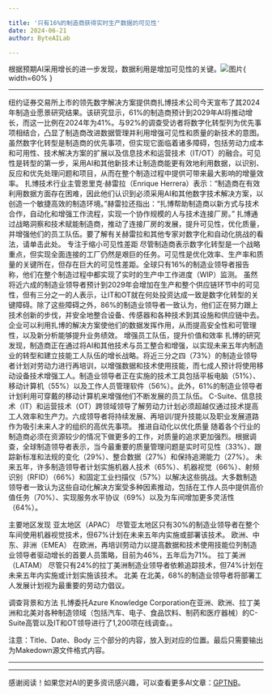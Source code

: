 ```yaml
---

title: '只有16%的制造商获得实时生产数据的可见性'
date: 2024-06-21
author: ByteAILab

---
```


根据预期AI采用增长的进一步发现，数据利用是增加可见性的关键。![图片](https://ai-techpark.com/wp-content/uploads/2024/06/Only-960x540.jpg){ width=60% }

---

纽约证券交易所上市的领先数字解决方案提供商扎博技术公司今天宣布了其2024年制造业愿景研究结果。该研究显示，61%的制造商预计到2029年AI将推动增长，而这一比例在2024年为41%。与92%的调查受访者将数字化转型列为优先事项相结合，凸显了制造商改进数据管理并利用增强可见性和质量的新技术的意图。
虽然数字化转型是制造商的优先事项，但实现它面临着诸多障碍，包括劳动力成本和可用性、技术解决方案的扩展以及信息技术和运营技术（IT/OT）的融合。可见性是转型的第一步，采用AI和其他新技术让制造商能更有效地利用数据，以识别、反应和优先处理问题和项目，从而在整个制造过程中提供可带来最大影响的增量效率。
扎博技术行业主管恩里克·赫雷拉（Enrique Herrera）表示：“制造商在有效利用数据方面存在困难，因此他们认识到必须采用AI和其他数字技术解决方案，以创造一个敏捷高效的制造环境。”赫雷拉还指出：“扎博帮助制造商以新方式与技术合作，自动化和增强工作流程，实现一个协作规模的人与技术连接厂房。”
扎博通过战略洞察和技术赋能制造商，推动了连接厂房的发展，提升可见性，优化质量，并增强他们的员工队伍。要了解有关赫雷拉和其他专家对数字化和自动化挑战的看法，请单击此处。
专注于缩小可见性差距
尽管制造商表示数字化转型是一个战略重点，但实现全面连接的工厂仍然是艰巨的任务。可见性是优化效率、生产率和质量的关键所在，但存在巨大的可见性差距。全球只有16%的制造业领导者报告称，他们在整个制造过程中都实现了实时的生产中工作进度（WIP）监测。
虽然将近六成的制造业领导者预计到2029年会增加在生产和整个供应链环节中的可见性，但有三分之一的人表示，让IT和OT就在何处投资达成一致是数字化转型的关键障碍。除了这些障碍之外，86%的制造业领导者一致认为，他们正在努力跟上技术创新的步伐，并安全地整合设备、传感器和各种技术到其设施和供应链中去。企业可以利用扎博的解决方案使他们的数据发挥作用，从而提高安全性和可管理性，以及新分析能够提升业务绩效。
增强员工队伍，提升价值和效率
扎博的研究发现，制造商正在通过将AI和其他技术与员工整合和增强，以实现未来五年内制造业的转型和建立技能工人队伍的增长战略。将近三分之四（73%）的制造业领导者计划对劳动力进行再培训，以增强数据和技术使用技能，而七成人预计将使用移动设备技术增强工人。制造业领导者正在实施的技术工具包括平板电脑（51%）、移动计算机（55%）以及工作人员管理软件（56%）。此外，61%的制造业领导者计划利用可穿戴的移动计算机来增强他们不断发展的员工队伍。
C-Suite、信息技术（IT）和运营技术（OT）跨领域领导了解劳动力计划必须超越仅通过技术提高工人效率和生产力。六成领导者将持续发展、再培训/提升技能以及职业发展道路作为吸引未来人才的组织的高优先事项。
推进自动化以优化质量
随着各个行业的制造商必须在资源较少的情况下做更多的工作，对质量的追求更加强烈。根据调查，全球制造领导者表示，当今最重要的质量管理问题是实时可见性（33%）、跟踪新标准和法规的变化（29%）、整合数据（27%）和保持追溯能力（27%）。
未来五年，许多制造领导者计划实施机器人技术（65%）、机器视觉（66%）、射频识别（RFID）（66%）和固定工业扫描仪（57%）以解决这些挑战。大多数制造领导者一致认为这些自动化解决方案受多种因素推动，包括在工作人员中提供高价值任务（70%）、实现服务水平协议（69%）以及为车间增加更多灵活性（64%）。

主要地区发现
亚太地区（APAC）
尽管亚太地区只有30%的制造业领导者在整个车间使用机器视觉技术，但67%计划在未来五年内实施或部署该技术。
欧洲、中东、非洲（EMEA）
在欧洲，再培训劳动力以提高数据和技术使用技能位列制造业领导者驱动增长的首要人员策略，目前为46%，五年后为71%。
拉丁美洲（LATAM）
尽管只有24%的拉丁美洲制造业领导者依赖追踪技术，但74%计划在未来五年内实施或计划实施该技术。
北美
在北美，68%的制造业领导者将部署工人发展计划视为最重要的劳动力倡议。

调查背景和方法
扎博委托Azure Knowledge Corporation在亚洲、欧洲、拉丁美洲和北美对各种制造领域（包括汽车、电子、食品饮料、制药和医疗器械）的C-Suite高管以及IT和OT领导进行了1,200项在线调查。。

注意：Title、Date、Body 三个部分的内容，放入到对应的位置。最后只需要输出为Makedown源文件格式内容。

---
---
感谢阅读！如果您对AI的更多资讯感兴趣，可以查看更多AI文章：[GPTNB](https://gptnb.com)。